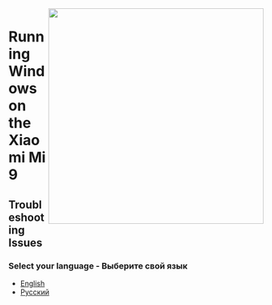 <img align="right" src="https://github.com/woacepheus/Port-Windows-11-Xiaomi-Mi-9/blob/main/cepheus.png" width="425">

# Running Windows on the Xiaomi Mi 9

## Troubleshooting Issues

### Select your language - Выберите свой язык

- [English](English/troubleshooting-en.md)
- [Русский](Russian/troubleshooting-ru.md)
